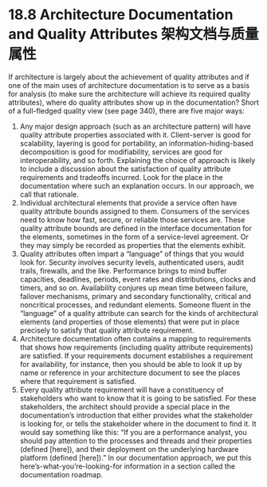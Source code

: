 18.8 Architecture Documentation and Quality Attributes 架构文档与质量属性
===

If architecture is largely about the achievement of quality attributes and if one of the main uses of architecture documentation is to serve as a basis for analysis (to make sure the architecture will achieve its required quality attributes), where do quality attributes show up in the documentation? Short of a full-fledged quality view (see page 340), there are five major ways:

1. Any major design approach (such as an architecture pattern) will have quality attribute properties associated with it. Client-server is good for scalability, layering is good for portability, an information-hiding-based decomposition is good for modifiability, services are good for interoperability, and so forth. Explaining the choice of approach is likely to include a discussion about the satisfaction of quality attribute requirements and tradeoffs incurred. Look for the place in the documentation where such an explanation occurs. In our approach, we call that rationale.
2. Individual architectural elements that provide a service often have quality attribute bounds assigned to them. Consumers of the services need to know how fast, secure, or reliable those services are. These quality attribute bounds are defined in the interface documentation for the elements, sometimes in the form of a service-level agreement. Or they may simply be recorded as properties that the elements exhibit.
3. Quality attributes often impart a “language” of things that you would look for. Security involves security levels, authenticated users, audit trails, firewalls, and the like. Performance brings to mind buffer capacities, deadlines, periods, event rates and distributions, clocks and timers, and so on. Availability conjures up mean time between failure, failover mechanisms, primary and secondary functionality, critical and noncritical processes, and redundant elements. Someone fluent in the “language” of a quality attribute can search for the kinds of architectural elements (and properties of those elements) that were put in place precisely to satisfy that quality attribute requirement.
4. Architecture documentation often contains a mapping to requirements that shows how requirements (including quality attribute requirements) are satisfied. If your requirements document establishes a requirement for availability, for instance, then you should be able to look it up by name or reference in your architecture document to see the places where that requirement is satisfied.
5. Every quality attribute requirement will have a constituency of stakeholders who want to know that it is going to be satisfied. For these stakeholders, the architect should provide a special place in the documentation’s introduction that either provides what the stakeholder is looking for, or tells the stakeholder where in the document to find it. It would say something like this: “If you are a performance analyst, you should pay attention to the processes and threads and their properties (defined [here]), and their deployment on the underlying hardware platform (defined [here]).” In our documentation approach, we put this here’s-what-you’re-looking-for information in a section called the documentation roadmap.
